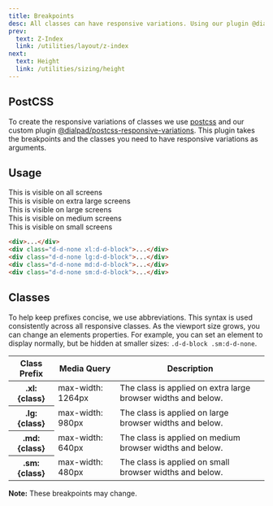 ```yaml
---
title: Breakpoints
desc: All classes can have responsive variations. Using our plugin @dialpad/postcss-responsive-variations and configuring the breakpoint constants, you can create media queries represented in conditional prefixes. These prefixed classes allow you to apply a style or property within a specific breakpoint.
prev:
  text: Z-Index
  link: /utilities/layout/z-index
next:
  text: Height
  link: /utilities/sizing/height
---
```


## PostCSS
To create the responsive variations of classes we use <a href="https://www.npmjs.com/package/postcss">postcss</a> and our custom plugin
<a href="https://www.npmjs.com/package/@dialpad/postcss-responsive-variations">@dialpad/postcss-responsive-variations</a>.
This plugin takes the breakpoints and the classes you need to have responsive variations as arguments.

## Usage
<code-well-header bgclass='d-bgc-purple-100'>
  <div class="d-fl-center d-w100p d-m8 d-p16 d-bgc-purple-300 d-bar4 d-fs20 d-fw-bold d-ta-center">This is visible on all screens</div>
  <div class="d-fl-center d-w100p d-m8 d-p16 d-bgc-purple-300 d-bar4 d-fs20 d-fw-bold d-ta-center d-d-none xl:d-d-block">This is visible on extra large screens</div>
  <div class="d-fl-center d-w100p d-m8 d-p16 d-bgc-purple-300 d-bar4 d-fs20 d-fw-bold d-ta-center d-d-none lg:d-d-block">This is visible on large screens</div>
  <div class="d-fl-center d-w100p d-m8 d-p16 d-bgc-purple-300 d-bar4 d-fs20 d-fw-bold d-ta-center d-d-none md:d-d-block">This is visible on medium screens</div>
  <div class="d-fl-center d-w100p d-m8 d-p16 d-bgc-purple-300 d-bar4 d-fs20 d-fw-bold d-ta-center d-d-none sm:d-d-block">This is visible on small screens</div>
</code-well-header>

```html
<div>...</div>
<div class="d-d-none xl:d-d-block">...</div>
<div class="d-d-none lg:d-d-block">...</div>
<div class="d-d-none md:d-d-block">...</div>
<div class="d-d-none sm:d-d-block">...</div>
```

## Classes
To help keep prefixes concise, we use abbreviations. This syntax is used consistently across all responsive classes. As the viewport size grows, you can change an elements properties. For example, you can set an element to display normally, but be hidden at smaller sizes: `.d-d-block .sm:d-d-none`.

<table class="d-table dialtone-doc-table">
  <thead>
    <tr>
      <th scope="col" class="d-w25p">Class Prefix</th>
      <th scope="col" class="d-w25p">Media Query</th>
      <th scope="col">Description</th>
    </tr>
  </thead>
  <tbody>
    <tr>
      <th scope="row" class="d-ff-mono d-fc-purple d-fw-normal d-fs12">.xl:{class}</th>
      <td class="d-ff-mono d-fc-orange d-fs12">max-width: 1264px</td>
      <td class="d-ff-mono d-fc-orange d-fs12">The class is applied on extra large browser widths and below.</td>
    </tr>
    <tr>
      <th scope="row" class="d-ff-mono d-fc-purple d-fw-normal d-fs12">.lg:{class}</th>
      <td class="d-ff-mono d-fc-orange d-fs12">max-width: 980px</td>
      <td class="d-ff-mono d-fc-orange d-fs12">The class is applied on large browser widths and below.</td>
    </tr>
    <tr>
      <th scope="row" class="d-ff-mono d-fc-purple d-fw-normal d-fs12">.md:{class}</th>
      <td class="d-ff-mono d-fc-orange d-fs12">max-width: 640px</td>
      <td class="d-ff-mono d-fc-orange d-fs12">The class is applied on medium browser widths and below.</td>
    </tr>
    <tr>
      <th scope="row" class="d-ff-mono d-fc-purple d-fw-normal d-fs12">.sm:{class}</th>
      <td class="d-ff-mono d-fc-orange d-fs12">max-width: 480px</td>
      <td class="d-ff-mono d-fc-orange d-fs12">The class is applied on small browser widths and below.</td>
    </tr>
  </tbody>
</table>

**Note:** These breakpoints may change.
